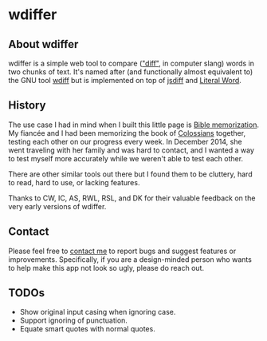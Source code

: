 # wdiffer

## About wdiffer

wdiffer is a simple web tool to compare (["diff"](http://en.wikipedia.org/wiki/Diff_utility), in computer slang) words in two chunks of text. It's named after (and functionally almost equivalent to) the GNU tool [wdiff](http://www.gnu.org/software/wdiff/) but is implemented on top of [jsdiff](https://github.com/kpdecker/jsdiff) and [Literal Word](https://www.literalword.com).

## History

The use case I had in mind when I built this little page is [Bible memorization](http://www.desiringgod.org/blog/posts/ten-reasons-to-memorize-big-chunks-of-the-bible). My fiancée and I had been memorizing the book of [Colossians](http://esv.literalword.com/?q=col+1-4) together, testing each other on our progress every week. In December 2014, she went traveling with her family and was hard to contact, and I wanted a way to test myself more accurately while we weren't able to test each other.

There are other similar tools out there but I found them to be cluttery, hard to read, hard to use, or lacking features.

Thanks to CW, IC, AS, RWL, RSL, and DK for their valuable feedback on the very early versions of wdiffer.

## Contact

Please feel free to [contact me](http://www.jasontku.com/contact/) to report bugs and suggest features or improvements. Specifically, if you are a design-minded person who wants to help make this app not look so ugly, please do reach out.

## TODOs

* Show original input casing when ignoring case.
* Support ignoring of punctuation.
* Equate smart quotes with normal quotes.
